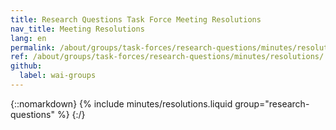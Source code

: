 ```yaml
---
title: Research Questions Task Force Meeting Resolutions
nav_title: Meeting Resolutions
lang: en
permalink: /about/groups/task-forces/research-questions/minutes/resolutions/
ref: /about/groups/task-forces/research-questions/minutes/resolutions/
github:
  label: wai-groups
---
```


{::nomarkdown}
{% include minutes/resolutions.liquid group="research-questions" %}
{:/}